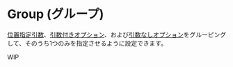 # Group (グループ)

[位置指定引数](./01-pos-arg.md)、[引数付きオプション](./02-opt-arg.md)、および[引数なしオプション](./03-opt.md)をグルーピングして、そのうち1つのみを指定させるように設定できます。

WIP
